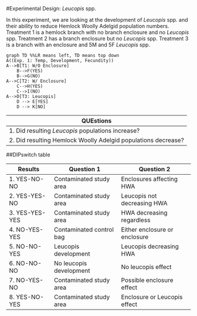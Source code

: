 #Experimental Design: *Leucopis* spp.

In this experiment, we are looking at the development of *Leucopis* spp. and their ability to reduce Hemlock Woolly Adelgid population numbers.
Treatment 1 is a hemlock branch with no branch enclosure and no *Leucopis* spp.
Treatment 2 has a branch enclosure but no *Leucopis* spp.
Treatment 3 is a branch with an enclosure and 5M and 5F *Leucopis* spp.

```mermaid
graph TD %%LR means left, TD means top down
A((Exp. 1: Temp, Development, Fecundity)) 
A-->B[T1: W/O Enclosure]
	B-->F(YES)
	B-->G(NO)
A-->C[T2: W/ Enclosure]
	C-->H(YES)
	C-->I(NO)
A-->D[T3: Leucopis]
    D --> E[YES]
    D --> K[NO]
```
| QUEstions                                                    |
| ------------------------------------------------------------ |
| 1. Did resulting *Leucopis* populations increase?            |
| 2. Did resulting Hemlock Woolly Adelgid populations decrease? |

##DIPswitch table

| Results | Question 1 | Question 2 |
| -------------|------------ |------------ |
| 1. YES-NO-NO |Contaminated study area |Enclosures affecting HWA|
| 2. YES-YES-NO | Contaminated study area | Leucopis not decreasing HWA |
| 3. YES-YES-YES | Contaminated study area | HWA decreasing regardless |
| 4. NO-YES-YES | Contaminated control bag | Either enclosure or enclosure |
| 5. NO-NO-YES | Leucopis development | Leucopis decreasing HWA |
| 6. NO-NO-NO | No leucopis development | No leucopis effect |
| 7. NO-YES-NO | Contaminated study area | Possible enclosure effect |
| 8. YES-NO-YES | Contaminated study area | Enclosure or Leucopis effect |

